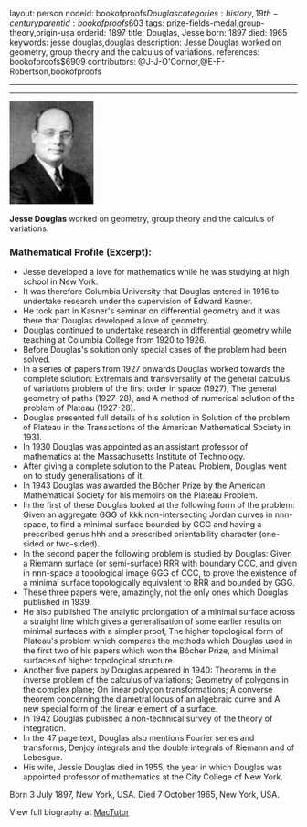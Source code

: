 layout: person
nodeid: bookofproofs$Douglas
categories: history,19th-century
parentid: bookofproofs$603
tags: prize-fields-medal,group-theory,origin-usa
orderid: 1897
title: Douglas, Jesse
born: 1897
died: 1965
keywords: jesse douglas,douglas
description: Jesse Douglas worked on geometry, group theory and the calculus of variations.
references: bookofproofs$6909
contributors: @J-J-O'Connor,@E-F-Robertson,bookofproofs

---



---

![Douglas.jpg](https://github.com/bookofproofs/bookofproofs.github.io/blob/main/_sources/_assets/images/portraits/Douglas.jpg?raw=true)

**Jesse Douglas** worked on geometry, group theory and the calculus of variations.

### Mathematical Profile (Excerpt):
* Jesse developed a love for mathematics while he was studying at high school in New York.
* It was therefore Columbia University that Douglas entered in 1916 to undertake research under the supervision of Edward Kasner.
* He took part in Kasner's seminar on differential geometry and it was there that Douglas developed a love of geometry.
* Douglas continued to undertake research in differential geometry while teaching at Columbia College from 1920 to 1926.
* Before Douglas's solution only special cases of the problem had been solved.
* In a series of papers from 1927 onwards Douglas worked towards the complete solution: Extremals and transversality of the general calculus of variations problem of the first order in space (1927), The general geometry of paths (1927-28), and A method of numerical solution of the problem of Plateau (1927-28).
* Douglas presented full details of his solution in Solution of the problem of Plateau  in the Transactions of the American Mathematical Society  in 1931.
* In 1930 Douglas was appointed as an assistant professor of mathematics at the Massachusetts Institute of Technology.
* After giving a complete solution to the Plateau Problem, Douglas went on to study generalisations of it.
* In 1943 Douglas was awarded the Bôcher Prize by the American Mathematical Society for his memoirs on the Plateau Problem.
* In the first of these Douglas looked at the following form of the problem: Given an aggregate GGG of kkk non-intersecting Jordan curves in nnn-space, to find a minimal surface bounded by GGG and having a prescribed genus hhh and a prescribed orientability character (one-sided or two-sided).
* In the second paper the following problem is studied by Douglas: Given a Riemann surface (or semi-surface) RRR with boundary CCC, and given in nnn-space a topological image GGG of CCC, to prove the existence of a minimal surface topologically equivalent to RRR and bounded by GGG.
* These three papers were, amazingly, not the only ones which Douglas published in 1939.
* He also published The analytic prolongation of a minimal surface across a straight line  which gives a generalisation of some earlier results on minimal surfaces with a simpler proof, The higher topological form of Plateau's problem  which compares the methods which Douglas used in the first two of his papers which won the Bôcher Prize, and Minimal surfaces of higher topological structure.
* Another five papers by Douglas appeared in 1940: Theorems in the inverse problem of the calculus of variations; Geometry of polygons in the complex plane; On linear polygon transformations; A converse theorem concerning the diametral locus of an algebraic curve  and A new special form of the linear element of a surface.
* In 1942 Douglas published a non-technical survey of the theory of integration.
* In the 47 page text, Douglas also mentions Fourier series and transforms, Denjoy integrals and the double integrals of Riemann and of Lebesgue.
* His wife, Jessie Douglas died in 1955, the year in which Douglas was appointed professor of mathematics at the City College of New York.

Born 3 July 1897, New York, USA. Died 7 October 1965, New York, USA.

View full biography at [MacTutor](https://mathshistory.st-andrews.ac.uk/Biographies/Douglas/)
